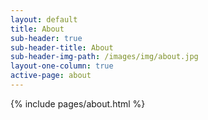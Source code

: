 ```yaml
---
layout: default
title: About
sub-header: true
sub-header-title: About
sub-header-img-path: /images/img/about.jpg
layout-one-column: true
active-page: about
---
```


{% include pages/about.html %}